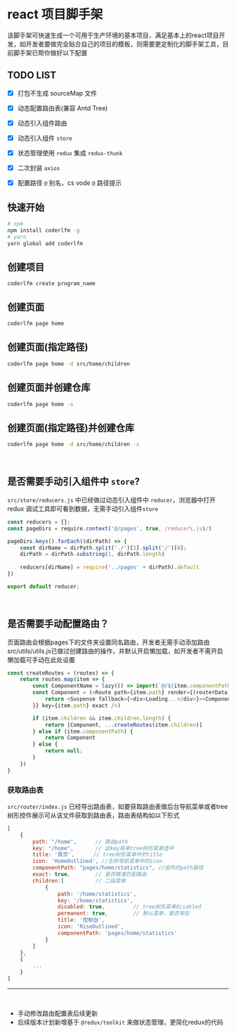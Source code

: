 # react 项目脚手架
该脚手架可快速生成一个可用于生产环境的基本项目，满足基本上的react项目开发，如开发者要做完全贴合自己的项目的模板，则需要更定制化的脚手架工具，目前脚手架已帮你做好以下配置

## TODO LIST

* [x] 打包不生成 sourceMap 文件
* [x] 动态配置路由表(兼容 Antd Tree)
* [x] 动态引入组件路由
* [x] 动态引入组件 `store`
* [x] 状态管理使用 `redux` 集成 `redux-thunk`
* [x] 二次封装 `axios`
* [x] 配置路径 `@` 别名，cs vode `@` 路径提示


## 快速开始
```bash
# npm
npm install coderlfm -g
# yarn
yarn global add coderlfm
```


## 创建项目
```
coderlfm create program_name
```

## 创建页面
```bash
coderlfm page home
```

## 创建页面(指定路径)
```bash
coderlfm page home -d src/home/children
```

## 创建页面并创建仓库
```bash
coderlfm page home -s
```

## 创建页面(指定路径)并创建仓库
```bash
coderlfm page home -d src/home/children -s
```
<br/>

## 是否需要手动引入组件中 `store`?
`src/store/reducers.js` 中已经做过动态引入组件中 `reducer`，浏览器中打开 redux 调试工具即可看到数据，无需手动引入组件`store`
```js
const reducers = {};
const pageDirs = require.context('@/pages', true, /reducer\.js$/)

pageDirs.keys().forEach((dirPath) => {
    const dirName = dirPath.split('./')[1].split('/')[0];
    dirPath = dirPath.substring(1, dirPath.length)
  
    reducers[dirName] = require('../pages' + dirPath).default
})

export default reducer;
```
<br/>

## 是否需要手动配置路由？

页面路由会根据pages下的文件夹设置同名路由，开发者无需手动添加路由
src/utils/utils.js已做过创建路由的操作，并默认开启懒加载，如开发者不需开启懒加载可手动在此处设置
```js
const createRoutes = (routes) => {
    return routes.map(item => {
        const ComponentName = lazy(() => import(`@/${item.componentPath}`));
        const Component = (<Route path={item.path} render={(routerData) => {
            return <Suspense fallback={<div>Loading...</div>}><ComponentName {...routerData}></ComponentName></Suspense>
        }} key={item.path} exact />)

        if (item.children && item.children.length) {
            return [Component, ...createRoutes(item.children)]
        } else if (item.componentPath) {
            return Component
        } else {
            return null;
        }
    })
}
```
### 获取路由表 

`src/router/index.js` 已经导出路由表，如要获取路由表做后台导航菜单或者tree树形控件展示可从该文件获取到路由表，路由表结构如以下形式
```js
[
    {
        path: "/home",      // 路由path
        key: "/home",       // 此key用来tree树形菜单选中
        title: '首页',      // tree树形菜单中的title
        icon: 'HomeOutlined', //左侧导航菜单中的icon
        componentPath: "pages/home/statistics", //组件的path路径
        exact: true,        // 是否精准匹配路由
        children:[          // 二级菜单
            {
                path: '/home/statistics',
                key: '/home/statistics',
                disabled: true,         // tree树形菜单disabled
                permanent: true,        // 默认菜单，是否常驻
                title: '控制台',
                icon: 'RiseOutlined',
                componentPath: 'pages/home/statistics'
            }
        ]
    },    
    {
        ...
    }
]
```

---
<br/>

- 手动修改路由配置表后续更新
- 后续版本计划新增基于 `@redux/toolkit` 来做状态管理，更简化redux的代码

